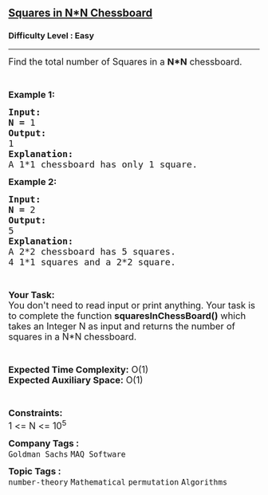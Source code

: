 <h2><a href="https://practice.geeksforgeeks.org/problems/squares-in-nn-chessboard1801/1?page=1&difficulty%5B%5D=-1&difficulty%5B%5D=0&category%5B%5D=Numbers&category%5B%5D=number-theory&sortBy=submissions">Squares in N*N Chessboard</a></h2><h3>Difficulty Level : Easy</h3><hr><div class="problems_problem_content__Xm_eO"><p><span style="font-size: 18px;">Find the total number of Squares in a <strong>N*N</strong> chessboard.</span></p>
<p>&nbsp;</p>
<p><span style="font-size: 18px;"><strong>Example 1:</strong></span></p>
<pre><span style="font-size: 18px;"><strong>Input:</strong></span>
<span style="font-size: 18px;"><strong>N = </strong>1</span>
<span style="font-size: 18px;"><strong>Output:</strong></span>
<span style="font-size: 18px;">1</span>
<span style="font-size: 18px;"><strong>Explanation:</strong></span>
<span style="font-size: 18px;">A 1*1 chessboard has only 1 square.</span></pre>
<p><span style="font-size: 18px;"><strong>Example 2:</strong></span></p>
<pre><span style="font-size: 18px;"><strong>Input:</strong></span>
<span style="font-size: 18px;"><strong>N = </strong>2</span>
<span style="font-size: 18px;"><strong>Output:</strong></span>
<span style="font-size: 18px;">5</span>
<span style="font-size: 18px;"><strong>Explanation:</strong></span>
<span style="font-size: 18px;">A 2*2 chessboard has 5 squares.
4 1*1 squares and a 2*2 square.</span>
</pre>
<p>&nbsp;</p>
<p><span style="font-size: 18px;"><strong>Your Task:</strong><br>You don't need to read input or print anything. Your task is to complete the function <strong>squaresInChessBoard()</strong> which takes an Integer N as input and returns the number of squares in a N*N chessboard.</span></p>
<p>&nbsp;</p>
<p><span style="font-size: 18px;"><strong>Expected Time Complexity:</strong> O(1)<br><strong>Expected Auxiliary Space:</strong> O(1)</span></p>
<p>&nbsp;</p>
<p><span style="font-size: 18px;"><strong>Constraints:</strong></span><br><span style="font-size: 18px;">1 &lt;= N &lt;= 10<sup>5</sup></span></p></div><p><span style=font-size:18px><strong>Company Tags : </strong><br><code>Goldman Sachs</code>&nbsp;<code>MAQ Software</code>&nbsp;<br><p><span style=font-size:18px><strong>Topic Tags : </strong><br><code>number-theory</code>&nbsp;<code>Mathematical</code>&nbsp;<code>permutation</code>&nbsp;<code>Algorithms</code>&nbsp;